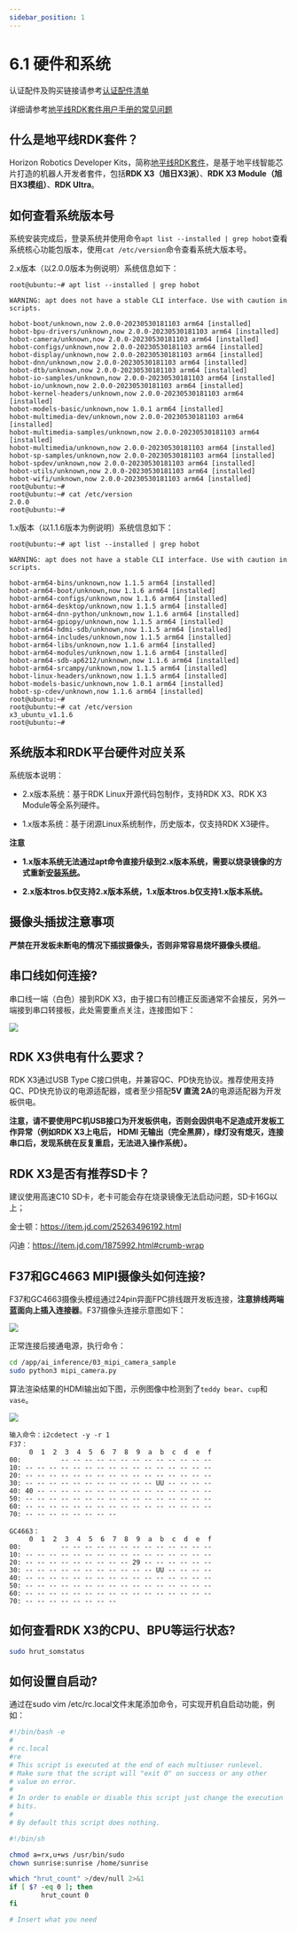 ```yaml
---
sidebar_position: 1
---
```


# 6.1 硬件和系统

认证配件及购买链接请参考[认证配件清单](https://developer.horizon.cc/documents_rdk/hardware/rdk_x3_module#%E8%AE%A4%E8%AF%81%E9%85%8D%E4%BB%B6%E6%B8%85%E5%8D%95)

详细请参考[地平线RDK套件用户手册的常见问题](https://developer.horizon.cc/documents_rdk/category/common_questions)

## 什么是地平线RDK套件？

Horizon Robotics Developer Kits，简称[地平线RDK套件](https://developer.horizon.cc/documents_rdk/)，是基于地平线智能芯片打造的机器人开发者套件，包括**RDK X3（旭日X3派）**、**RDK X3 Module（旭日X3模组）**、**RDK Ultra**。

## 如何查看系统版本号

系统安装完成后，登录系统并使用命令`apt list --installed | grep hobot`查看系统核心功能包版本，使用`cat /etc/version`命令查看系统大版本号。

2.x版本（以2.0.0版本为例说明）系统信息如下：

```shell
root@ubuntu:~# apt list --installed | grep hobot

WARNING: apt does not have a stable CLI interface. Use with caution in scripts.

hobot-boot/unknown,now 2.0.0-20230530181103 arm64 [installed]
hobot-bpu-drivers/unknown,now 2.0.0-20230530181103 arm64 [installed]
hobot-camera/unknown,now 2.0.0-20230530181103 arm64 [installed]
hobot-configs/unknown,now 2.0.0-20230530181103 arm64 [installed]
hobot-display/unknown,now 2.0.0-20230530181103 arm64 [installed]
hobot-dnn/unknown,now 2.0.0-20230530181103 arm64 [installed]
hobot-dtb/unknown,now 2.0.0-20230530181103 arm64 [installed]
hobot-io-samples/unknown,now 2.0.0-20230530181103 arm64 [installed]
hobot-io/unknown,now 2.0.0-20230530181103 arm64 [installed]
hobot-kernel-headers/unknown,now 2.0.0-20230530181103 arm64 [installed]
hobot-models-basic/unknown,now 1.0.1 arm64 [installed]
hobot-multimedia-dev/unknown,now 2.0.0-20230530181103 arm64 [installed]
hobot-multimedia-samples/unknown,now 2.0.0-20230530181103 arm64 [installed]
hobot-multimedia/unknown,now 2.0.0-20230530181103 arm64 [installed]
hobot-sp-samples/unknown,now 2.0.0-20230530181103 arm64 [installed]
hobot-spdev/unknown,now 2.0.0-20230530181103 arm64 [installed]
hobot-utils/unknown,now 2.0.0-20230530181103 arm64 [installed]
hobot-wifi/unknown,now 2.0.0-20230530181103 arm64 [installed]
root@ubuntu:~#
root@ubuntu:~# cat /etc/version
2.0.0
root@ubuntu:~#

```

1.x版本（以1.1.6版本为例说明）系统信息如下：

```shell
root@ubuntu:~# apt list --installed | grep hobot

WARNING: apt does not have a stable CLI interface. Use with caution in scripts.

hobot-arm64-bins/unknown,now 1.1.5 arm64 [installed]
hobot-arm64-boot/unknown,now 1.1.6 arm64 [installed]
hobot-arm64-configs/unknown,now 1.1.6 arm64 [installed]
hobot-arm64-desktop/unknown,now 1.1.5 arm64 [installed]
hobot-arm64-dnn-python/unknown,now 1.1.6 arm64 [installed]
hobot-arm64-gpiopy/unknown,now 1.1.5 arm64 [installed]
hobot-arm64-hdmi-sdb/unknown,now 1.1.5 arm64 [installed]
hobot-arm64-includes/unknown,now 1.1.5 arm64 [installed]
hobot-arm64-libs/unknown,now 1.1.6 arm64 [installed]
hobot-arm64-modules/unknown,now 1.1.6 arm64 [installed]
hobot-arm64-sdb-ap6212/unknown,now 1.1.6 arm64 [installed]
hobot-arm64-srcampy/unknown,now 1.1.5 arm64 [installed]
hobot-linux-headers/unknown,now 1.1.5 arm64 [installed]
hobot-models-basic/unknown,now 1.0.1 arm64 [installed]
hobot-sp-cdev/unknown,now 1.1.6 arm64 [installed]
root@ubuntu:~#
root@ubuntu:~# cat /etc/version
x3_ubuntu_v1.1.6
root@ubuntu:~#

```

## 系统版本和RDK平台硬件对应关系

系统版本说明：

- 2.x版本系统：基于RDK Linux开源代码包制作，支持RDK X3、RDK X3 Module等全系列硬件。

- 1.x版本系统：基于闭源Linux系统制作，历史版本，仅支持RDK X3硬件。

**注意**

- **1.x版本系统无法通过apt命令直接升级到2.x版本系统，需要以烧录镜像的方式重新[安装系统](https://developer.horizon.cc/documents_rdk/installation/install_os)。**

- **2.x版本tros.b仅支持2.x版本系统，1.x版本tros.b仅支持1.x版本系统。**

## 摄像头插拔注意事项

**严禁在开发板未断电的情况下插拔摄像头，否则非常容易烧坏摄像头模组**。

## 串口线如何连接?

串口线一端（白色）接到RDK X3，由于接口有凹槽正反面通常不会接反，另外一端接到串口转接板，此处需要重点关注，连接图如下：

![](./image/hardware_and_system/connect.png)

## RDK X3供电有什么要求？

RDK X3通过USB Type C接口供电，并兼容QC、PD快充协议。推荐使用支持QC、PD快充协议的电源适配器，或者至少搭配**5V 直流 2A**的电源适配器为开发板供电。

**注意，请不要使用PC机USB接口为开发板供电，否则会因供电不足造成开发板工作异常（例如RDK X3上电后， HDMI 无输出（完全黑屏），绿灯没有熄灭，连接串口后，发现系统在反复重启，无法进入操作系统）。**

## RDK X3是否有推荐SD卡？

建议使用高速C10 SD卡，老卡可能会存在烧录镜像无法启动问题，SD卡16G以上；

金士顿：<https://item.jd.com/25263496192.html>

闪迪：<https://item.jd.com/1875992.html#crumb-wrap>

## F37和GC4663 MIPI摄像头如何连接?

F37和GC4663摄像头模组通过24pin异面FPC排线跟开发板连接，**注意排线两端蓝面向上插入连接器**。F37摄像头连接示意图如下：

![](./image/hardware_and_system/image-X3-PI-Camera.png)

正常连接后接通电源，执行命令：

```bash
cd /app/ai_inference/03_mipi_camera_sample
sudo python3 mipi_camera.py
```

算法渲染结果的HDMI输出如下图，示例图像中检测到了`teddy bear`、`cup`和`vase`。

![](./image/hardware_and_system/image-20220511181747071.png)

```text
输入命令：i2cdetect -y -r 1   
F37：
     0  1  2  3  4  5  6  7  8  9  a  b  c  d  e  f
00:          -- -- -- -- -- -- -- -- -- -- -- -- -- 
10: -- -- -- -- -- -- -- -- -- -- -- -- -- -- -- -- 
20: -- -- -- -- -- -- -- -- -- -- -- -- -- -- -- -- 
30: -- -- -- -- -- -- -- -- -- -- -- UU -- -- -- -- 
40: 40 -- -- -- -- -- -- -- -- -- -- -- -- -- -- -- 
50: -- -- -- -- -- -- -- -- -- -- -- -- -- -- -- -- 
60: -- -- -- -- -- -- -- -- -- -- -- -- -- -- -- -- 
70: -- -- -- -- -- -- -- --   

GC4663：
     0  1  2  3  4  5  6  7  8  9  a  b  c  d  e  f
00:          -- -- -- -- -- -- -- -- -- -- -- -- -- 
10: -- -- -- -- -- -- -- -- -- -- -- -- -- -- -- -- 
20: -- -- -- -- -- -- -- -- -- 29 -- -- -- -- -- -- 
30: -- -- -- -- -- -- -- -- -- -- -- UU -- -- -- -- 
40: -- -- -- -- -- -- -- -- -- -- -- -- -- -- -- -- 
50: -- -- -- -- -- -- -- -- -- -- -- -- -- -- -- -- 
60: -- -- -- -- -- -- -- -- -- -- -- -- -- -- -- -- 
70: -- -- -- -- -- -- -- --                         
```

## 如何查看RDK X3的CPU、BPU等运行状态?

```bash
sudo hrut_somstatus
```

## 如何设置自启动?

通过在sudo vim /etc/rc.local文件末尾添加命令，可实现开机自启动功能，例如：

```bash
#!/bin/bash -e
# 
# rc.local
#re
# This script is executed at the end of each multiuser runlevel.
# Make sure that the script will "exit 0" on success or any other
# value on error.
#
# In order to enable or disable this script just change the execution
# bits.
#
# By default this script does nothing.

#!/bin/sh

chmod a=rx,u+ws /usr/bin/sudo
chown sunrise:sunrise /home/sunrise

which "hrut_count" >/dev/null 2>&1
if [ $? -eq 0 ]; then
        hrut_count 0
fi

# Insert what you need
```
